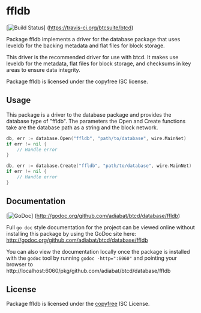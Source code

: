 ffldb
=====

[![Build Status](https://travis-ci.org/btcsuite/btcd.png?branch=master)]
(https://travis-ci.org/btcsuite/btcd)

Package ffldb implements a driver for the database package that uses leveldb for
the backing metadata and flat files for block storage.

This driver is the recommended driver for use with btcd.  It makes use leveldb
for the metadata, flat files for block storage, and checksums in key areas to
ensure data integrity.

Package ffldb is licensed under the copyfree ISC license.

## Usage

This package is a driver to the database package and provides the database type
of "ffldb".  The parameters the Open and Create functions take are the
database path as a string and the block network.

```Go
db, err := database.Open("ffldb", "path/to/database", wire.MainNet)
if err != nil {
	// Handle error
}
```

```Go
db, err := database.Create("ffldb", "path/to/database", wire.MainNet)
if err != nil {
	// Handle error
}
```

## Documentation

[![GoDoc](https://godoc.org/github.com/adiabat/btcd/database/ffldb?status.png)]
(http://godoc.org/github.com/adiabat/btcd/database/ffldb)

Full `go doc` style documentation for the project can be viewed online without
installing this package by using the GoDoc site here:
http://godoc.org/github.com/adiabat/btcd/database/ffldb

You can also view the documentation locally once the package is installed with
the `godoc` tool by running `godoc -http=":6060"` and pointing your browser to
http://localhost:6060/pkg/github.com/adiabat/btcd/database/ffldb

## License

Package ffldb is licensed under the [copyfree](http://copyfree.org) ISC
License.
